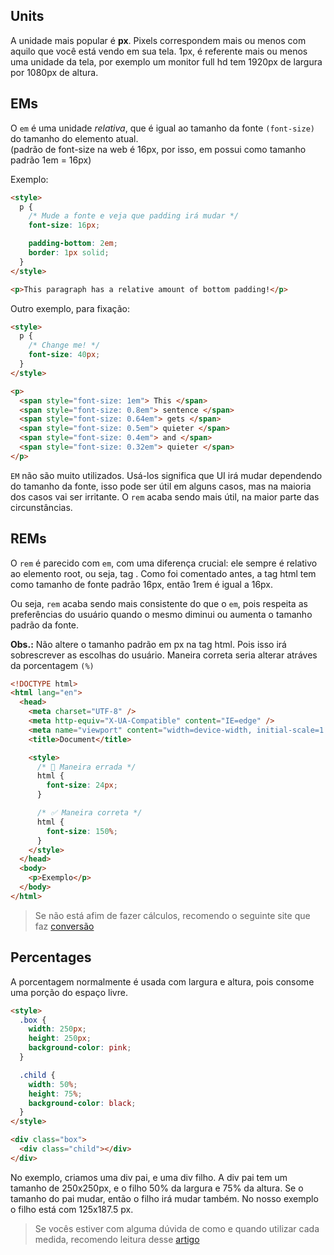 ## Units

A unidade mais popular é **px**. Pixels correspondem mais ou menos com aquilo que você está vendo em sua tela. 1px, é referente
mais ou menos uma unidade da tela, por exemplo um monitor full hd tem 1920px de largura por 1080px de altura.

## EMs

O `em` é uma unidade _relativa_, que é igual ao tamanho da fonte `(font-size)` do tamanho do elemento atual.<br>
(padrão de font-size na web é 16px, por isso, em possui como tamanho padrão 1em = 16px)

Exemplo:

```html
<style>
  p {
    /* Mude a fonte e veja que padding irá mudar */
    font-size: 16px;

    padding-bottom: 2em;
    border: 1px solid;
  }
</style>

<p>This paragraph has a relative amount of bottom padding!</p>
```

Outro exemplo, para fixação:

```html
<style>
  p {
    /* Change me! */
    font-size: 40px;
  }
</style>

<p>
  <span style="font-size: 1em"> This </span>
  <span style="font-size: 0.8em"> sentence </span>
  <span style="font-size: 0.64em"> gets </span>
  <span style="font-size: 0.5em"> quieter </span>
  <span style="font-size: 0.4em"> and </span>
  <span style="font-size: 0.32em"> quieter </span>
</p>
```

`EM` não são muito utilizados. Usá-los significa que UI irá mudar dependendo do tamanho da fonte, isso pode ser útil em alguns casos,
mas na maioria dos casos vai ser irritante. O `rem` acaba sendo mais útil, na maior parte das circunstâncias.

## REMs

O `rem` é parecido com `em`, com uma diferença crucial: ele sempre é relativo ao elemento root, ou seja, tag <html>.
Como foi comentado antes, a tag html tem como tamanho de fonte padrão 16px, então 1rem é igual a 16px.

Ou seja, `rem` acaba sendo mais consistente do que o `em`, pois respeita as preferências do usuário quando o mesmo diminui ou aumenta o tamanho padrão da fonte.

**Obs.:** Não altere o tamanho padrão em px na tag html. Pois isso irá sobrescrever as escolhas do usuário.
Maneira correta seria alterar atráves da porcentagem `(%)`

```html
<!DOCTYPE html>
<html lang="en">
  <head>
    <meta charset="UTF-8" />
    <meta http-equiv="X-UA-Compatible" content="IE=edge" />
    <meta name="viewport" content="width=device-width, initial-scale=1.0" />
    <title>Document</title>

    <style>
      /* 🚫 Maneira errada */
      html {
        font-size: 24px;
      }

      /* ✅ Maneira correta */
      html {
        font-size: 150%;
      }
    </style>
  </head>
  <body>
    <p>Exemplo</p>
  </body>
</html>
```

> Se não está afim de fazer cálculos, recomendo o seguinte site que faz [conversão](https://nekocalc.com/px-to-percentage-converter)

## Percentages

A porcentagem normalmente é usada com largura e altura, pois consome uma porção do espaço livre.

```html
<style>
  .box {
    width: 250px;
    height: 250px;
    background-color: pink;
  }

  .child {
    width: 50%;
    height: 75%;
    background-color: black;
  }
</style>

<div class="box">
  <div class="child"></div>
</div>
```

No exemplo, criamos uma div pai, e uma div filho. A div pai tem um tamanho de 250x250px, e o filho 50% da largura e 75% da altura.
Se o tamanho do pai mudar, então o filho irá mudar também. No nosso exemplo o filho está com 125x187.5 px.

> Se vocês estiver com alguma dúvida de como e quando utilizar cada medida, recomendo leitura desse [artigo](https://www.joshwcomeau.com/css/surprising-truth-about-pixels-and-accessibility/)
